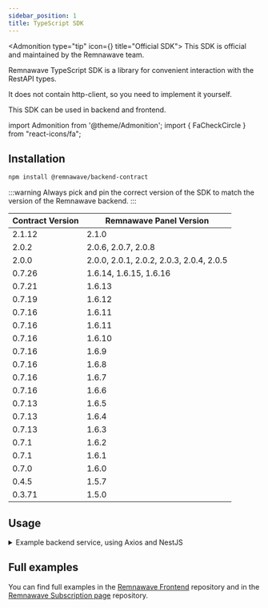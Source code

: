 ```yaml
---
sidebar_position: 1
title: TypeScript SDK
---
```


<Admonition type="tip" icon={<FaCheckCircle />} title="Official SDK">
This SDK is official and maintained by the Remnawave team.
</Admonition>

Remnawave TypeScript SDK is a library for convenient interaction with the RestAPI types.

It does not contain http-client, so you need to implement it yourself.

This SDK can be used in backend and frontend.

import Admonition from '@theme/Admonition';
import { FaCheckCircle } from "react-icons/fa";

## Installation

```bash
npm install @remnawave/backend-contract
```

:::warning
Always pick and pin the correct version of the SDK to match the version of the Remnawave backend.
:::

| Contract Version | Remnawave Panel Version                  |
| ---------------- | ---------------------------------------- |
| 2.1.12           | 2.1.0                                    |
| 2.0.2            | 2.0.6, 2.0.7, 2.0.8                      |
| 2.0.0            | 2.0.0, 2.0.1, 2.0.2, 2.0.3, 2.0.4, 2.0.5 |
| 0.7.26           | 1.6.14, 1.6.15, 1.6.16                   |
| 0.7.21           | 1.6.13                                   |
| 0.7.19           | 1.6.12                                   |
| 0.7.16           | 1.6.11                                   |
| 0.7.16           | 1.6.11                                   |
| 0.7.16           | 1.6.10                                   |
| 0.7.16           | 1.6.9                                    |
| 0.7.16           | 1.6.8                                    |
| 0.7.16           | 1.6.7                                    |
| 0.7.16           | 1.6.6                                    |
| 0.7.13           | 1.6.5                                    |
| 0.7.13           | 1.6.4                                    |
| 0.7.13           | 1.6.3                                    |
| 0.7.1            | 1.6.2                                    |
| 0.7.1            | 1.6.1                                    |
| 0.7.0            | 1.6.0                                    |
| 0.4.5            | 1.5.7                                    |
| 0.3.71           | 1.5.0                                    |

## Usage

<details>
<summary>Example backend service, using Axios and NestJS</summary>

```typescript
import axios from 'axios'

import { Injectable, Logger } from '@nestjs/common'
import { ConfigService } from '@nestjs/config'

import { GetUserByUsernameCommand } from '@remnawave/backend-contract'

import { ICommandResponse } from '../types/command-response.type'

@Injectable()
export class AxiosService {
    public axiosInstance: AxiosInstance
    private readonly logger = new Logger(AxiosService.name)

    constructor(private readonly configService: ConfigService) {
        this.axiosInstance = axios.create({
            baseURL: this.configService.getOrThrow('REMNAWAVE_PANEL_URL'),
            timeout: 45_000,
            headers: {
                // highlight-next-line-green
                'x-forwarded-for': '127.0.0.1', // use this headers to bypass the panel reverse proxy restrictions. So you can access the panel from bridge networks: http://remnawave:3000
                // highlight-next-line-green
                'x-forwarded-proto': 'https', // use this headers to bypass the panel reverse proxy restrictions. So you can access the panel from bridge networks: http://remnawave:3000
                Authorization: `Bearer ${this.configService.get('REMNAWAVE_API_TOKEN')}`
            }
        })

        const caddyAuthApiToken = this.configService.get('CADDY_AUTH_API_TOKEN')

        if (caddyAuthApiToken) {
            this.axiosInstance.defaults.headers.common['X-Api-Key'] = caddyAuthApiToken
        }
    }

    public async getUserByUsername(
        username: string
    ): Promise<ICommandResponse<GetUserByUsernameCommand.Response>> {
        try {
            const response = await this.axiosInstance.request<GetUserByUsernameCommand.Response>({
                method: GetUserByUsernameCommand.endpointDetails.REQUEST_METHOD,
                url: GetUserByUsernameCommand.url(username)
            })

            return {
                isOk: true,
                response: response.data
            }
        } catch (error) {
            if (error instanceof AxiosError) {
                this.logger.error('Error in Axios GetUserByUsername Request:', error.message)

                return {
                    isOk: false
                }
            } else {
                this.logger.error('Error in GetUserByUsername Request:', error)

                return {
                    isOk: false
                }
            }
        }
    }
}
```

</details>

## Full examples

You can find full examples in the [Remnawave Frontend](https://github.com/remnawave/frontend) repository and in the [Remnawave Subscription page](https://github.com/remnawave/subscription-page) repository.
